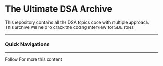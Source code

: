 # The Ultimate DSA Archive

This repository contains all the DSA topics code with multiple approach. This archive will help to crack the coding interview for SDE roles

---

### Quick Navigations

---

Follow For more this content
